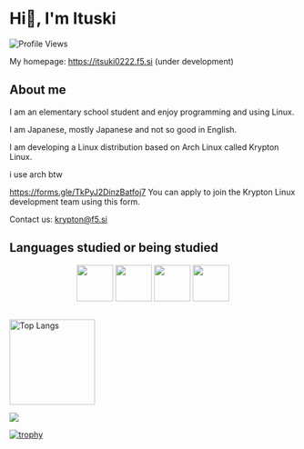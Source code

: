 # Hi👋, I'm Ituski

![Profile Views](https://komarev.com/ghpvc/?username=Itsuki0222&color=blue)

My homepage: https://itsuki0222.f5.si (under development)

## About me
I am an elementary school student and enjoy programming and using Linux.

I am Japanese, mostly Japanese and not so good in English.

I am developing a Linux distribution based on Arch Linux called Krypton Linux.

i use arch btw

https://forms.gle/TkPyJ2DinzBatfoj7
You can apply to join the Krypton Linux development team using this form.

Contact us: krypton@f5.si

## Languages studied or being studied
<div align="center">
    <img src="https://cdn.jsdelivr.net/npm/@programming-languages-logos/c@0.0.3/c.svg" width=64px height=64px></img>
    <img src="https://cdn.jsdelivr.net/npm/programming-languages-logos@0.0.3/src/cpp/cpp.svg" width=64px height=64px></img>
    <img src="https://cdn.jsdelivr.net/npm/@programming-languages-logos/python@0.0.0/python.svg" width=64px height=64px></img>
    <img src="https://cdn.jsdelivr.net/npm/programming-languages-logos@0.0.3/src/html/html.svg" width=64px height=64px></img>
</div>

## 

<img alt="Top Langs" height="150px" src="https://github-readme-stats.vercel.app/api/top-langs/?username=Itsuki0222&layout=compact&count_private=true&show_icons=true&theme=tokyonight" />

![](https://github-profile-summary-cards.vercel.app/api/cards/profile-details?username=Itsuki0222&theme=2077)

[![trophy](https://github-profile-trophy.vercel.app/?username=Itsuki0222&theme=onedark)](https://github-profile-trophy.vercel.app/?username=ryo-ma&theme=tokyonight)

